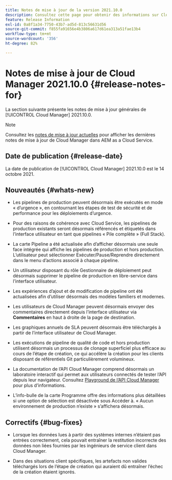 ```yaml
---
title: Notes de mise à jour de la version 2021.10.0
description: Consultez cette page pour obtenir des informations sur Cloud Manager 2021.10.0
feature: Release Information
exl-id: 0a8f1a34-7750-43b7-ad5d-813c56631d56
source-git-commit: f855fa91656e4b3806a617d61ea313a51fae13b4
workflow-type: tm+mt
source-wordcount: '356'
ht-degree: 82%

---
```


# Notes de mise à jour de Cloud Manager 2021.10.0 {#release-notes-for}

La section suivante présente les notes de mise à jour générales de [!UICONTROL Cloud Manager] 2021.10.0.

>[!NOTE]
>Consultez les [notes de mise à jour actuelles](https://experienceleague.adobe.com/docs/experience-manager-cloud-service/onboarding/getting-access/release-notes-cloud-manager/release-notes-cm-current.html?lang=fr#getting-access) pour afficher les dernières notes de mise à jour de Cloud Manager dans AEM as a Cloud Service.

## Date de publication {#release-date}

La date de publication de [!UICONTROL Cloud Manager] 2021.10.0 est le 14 octobre 2021.

## Nouveautés {#whats-new}

* Les pipelines de production peuvent désormais être exécutés en mode « d’urgence », en contournant les étapes de test de sécurité et de performance pour les déploiements d’urgence.

* Pour des raisons de cohérence avec Cloud Service, les pipelines de production existants seront désormais référencés et étiquetés dans l’interface utilisateur en tant que pipelines « Pile complète » (Full Stack).

* La carte Pipeline a été actualisée afin d’afficher désormais une seule face intégrée qui affiche les pipelines de production et hors production. L’utilisateur peut sélectionner Exécuter/Pause/Reprendre directement dans le menu d’actions associé à chaque pipeline.

* Un utilisateur disposant du rôle Gestionnaire de déploiement peut désormais supprimer le pipeline de production en libre-service dans l’interface utilisateur.

* Les expériences d’ajout et de modification de pipeline ont été actualisées afin d’utiliser désormais des modèles familiers et modernes.

* Les utilisateurs de Cloud Manager peuvent désormais envoyer des commentaires directement depuis l’interface utilisateur via **Commentaires** en haut à droite de la page de destination.

* Les graphiques annuels de SLA peuvent désormais être téléchargés à partir de l’interface utilisateur de Cloud Manager.

* Les exécutions de pipeline de qualité de code et hors production utilisent désormais un processus de clonage superficiel plus efficace au cours de l’étape de création, ce qui accélère la création pour les clients disposant de référentiels Git particulièrement volumineux.

* La documentation de l’API Cloud Manager comprend désormais un laboratoire interactif qui permet aux utilisateurs connectés de tester l’API depuis leur navigateur. Consultez [Playground de l’API Cloud Manager](https://www.adobe.io/experience-cloud/cloud-manager/reference/playground/) pour plus d’informations.

* L’info-bulle de la carte Programme offre des informations plus détaillées si une option de sélection est désactivée sous Accéder à. « Aucun environnement de production n’existe » s’affichera désormais.


## Correctifs {#bug-fixes}

* Lorsque les données lues à partir des systèmes internes n’étaient pas entrées correctement, cela pouvait entraîner la restitution incorrecte des données non liées fournies par les ingénieurs de service client dans Cloud Manager.

* Dans des situations client spécifiques, les artefacts non valides téléchargés lors de l’étape de création qui auraient dû entraîner l’échec de la création étaient ignorés.
